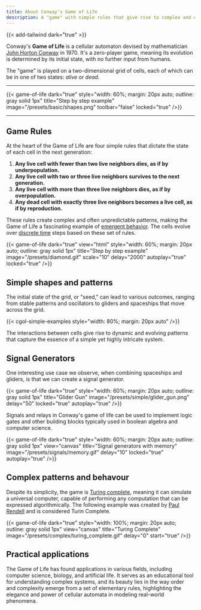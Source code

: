 ```yaml
---
title: About Conway's Game of Life
description: A "game" with simple rules that give rise to complex and emergent patterns on a grid of cells.
---
```


{{< add-tailwind dark="true" >}}

Conway's **Game of Life** is a cellular automaton devised by mathematician [John Horton Conway](https://en.wikipedia.org/wiki/John_Horton_Conway "John Horton Conway") in 1970. It's a zero-player game, meaning its evolution is determined by its initial state, with no further input from humans.

The "game" is played on a two-dimensional grid of cells, each of which can be in one of two states: _alive_ or _dead_.

---

{{< game-of-life
  dark="true"
  style="width: 60%; margin: 20px auto; outline: gray solid 1px"
  title="Step by step example"
  image="/presets/basic/shapes.png"
  toolbar="false"
  locked="true"
/>}}

---

## Game Rules

At the heart of the Game of Life are four simple rules that dictate the state of each cell in the next generation:

1. **Any live cell with fewer than two live neighbors dies, as if by underpopulation.**
2. **Any live cell with two or three live neighbors survives to the next generation.**
3. **Any live cell with more than three live neighbors dies, as if by overpopulation.**
4. **Any dead cell with exactly three live neighbors becomes a live cell, as if by reproduction.**

These rules create complex and often unpredictable patterns, making the Game of Life a fascinating example of [emergent behavior](https://en.wikipedia.org/wiki/Emergence). The cells evolve over [discrete time](https://en.wikipedia.org/wiki/Discrete_time_and_continuous_time#:~:text=A%20discrete%20signal%20or%20discrete,from%20a%20continuous%2Dtime%20signal.) steps based on these set of rules.

{{< game-of-life
  dark="true"
  view="html"
  style="width: 60%; margin: 20px auto; outline: gray solid 1px"
  title="Step by step example"
  image="/presets/diamond.gif"
  scale="10"
  delay="2000"
  autoplay="true"
  locked="true"
/>}}



## Simple shapes and patterns

The initial state of the grid, or "seed," can lead to various outcomes, ranging from stable patterns and oscillators to gliders and spaceships that move across the grid.

{{< cgol-simple-examples
  style="width: 80%; margin: 20px auto"
/>}}

The interactions between cells give rise to dynamic and evolving patterns that capture the essence of a simple yet highly intricate system.

## Signal Generators

One interesting use case we observe, when combining spaceships and gliders, is that we can create a signal generator.

{{< game-of-life
  dark="true"
  style="width: 60%; margin: 20px auto; outline: gray solid 1px"
  title="Glider Gun"
  image="/presets/simple/glider_gun.png"
  delay="50"
  locked="true"
  autoplay="true"
/>}}

Signals and relays in Conway's game of life can be used to implement logic gates and other building blocks typically used in boolean algebra and computer science.

{{< game-of-life
  dark="true"
  style="width: 60%; margin: 20px auto; outline: gray solid 1px"
  view="canvas"
  title="Signal generators with memory"
  image="/presets/signals/memory.gif"
  delay="10"
  locked="true"
  autoplay="true"
/>}}

## Complex patterns and behavour


Despite its simplicity, the game is [Turing complete](https://en.wikipedia.org/wiki/Turing_completeness#:~:text=In%20colloquial%20usage%2C%20the%20terms,purpose%20computer%20or%20computer%20language.), meaning it can simulate a universal computer, capable of performing any computation that can be expressed algorithmically. The following example was created by [Paul Rendell](http://rendell-attic.org/gol/tm.htm) and is considered Turin Complete.

{{< game-of-life
  dark="true"
  style="width: 100%; margin: 20px auto; outline: gray solid 1px"
  view="canvas"
  title="Turing Complete"
  image="/presets/complex/turing_complete.gif"
  delay="0"
  start="true"
/>}}


## Practical applications

The Game of Life has found applications in various fields, including computer science, biology, and artificial life. It serves as an educational tool for understanding complex systems, and its beauty lies in the way order and complexity emerge from a set of elementary rules, highlighting the elegance and power of cellular automata in modeling real-world phenomena.

